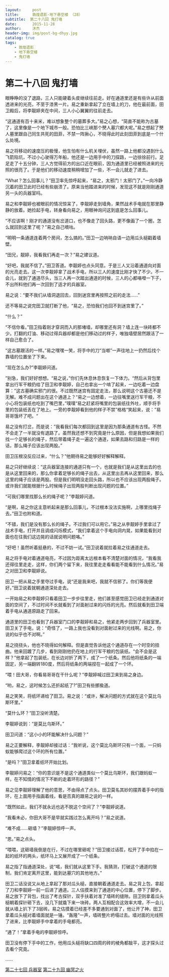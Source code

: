 ```yaml
---
layout:     post
title:      敦煌遗影·地下悬空楼 （28）
subtitle:  第二十八回 鬼打墙
date:       2015-11-28
author:     沐杰
header-img: img/post-bg-dhyy.jpg
catalog: true
tags:
    - 敦煌遗影
    - 地下悬空楼
    - 鬼打墙
---
```

# 第二十八回 鬼打墙

眼睁睁的没了退路，三人只能硬着头皮继续往前走。好在通道里还是有些许从前面透进来的光亮，不至于漆黑一片。易之重新拿起了立在墙上的刀，他在最前面，田卫殿后，将李靓婷夹在中间，三人小心翼翼的往前走去。

“这通道有百十来米，难以想象整个的墓葬多大。”易之心想，“简直不能称为古墓了，这里像是一个地下城市一般。恐怕比三峡那个僰人墓穴都大呢。”易之想起了僰人墓里跟自己同生共死的田菲，不禁一阵揪心，不晓得此时此刻田菲到底是一个什么处境。

易之将移动的速度压的极慢，他生怕有什么机关埋伏，虽然一路上他都没遇到什么飞箭陷坑，不过小心驶得万年船，他还是一边用手中的刀探路，一边徐徐前行。足足走了十五分钟，三人方觉得前方的出口近在眼前，因为通道里已经被照进来的光照的很亮了。于是他们的移动速度稍稍增加了一些，不一会儿就走了进去。

“What？怎么回事儿？”田卫率先惊呼起来，“易之，太邪门！太邪门了。”一向冷静沉着的田卫此时已经有些崩溃了。原来当他踏进来的时候，发现这不就是刚刚通道另一头的兵器室吗。

易之和李靓婷也被眼前的情况惊呆了，李靓婷走到墙角，果然战术手电就在那里静静的放着。她捡起手电，转身看向易之，用眼神询问这到底是怎么回事儿。

“不应该啊！刚才的通道没有岔道口，也不像走了回头路，更不像画了一个圈，怎么就回到这里了呢？”易之自己嘀咕。

“明明一条通道连着两个房间，怎么搞的。”田卫一边呐呐自语一边用瓜头槌戳着墙壁。

“田兄，靓婷，我看我们再走一次？”易之建议道。

“好吧，我就不信了。”田卫答道。李靓婷也点头同意。于是三人又沿着通道向对面的光亮走去。这一次李靓婷拿了战术手电，所以三人的速度比刚才快了不少。不一会儿，就到了通道尽头，当三人再一次踏出通道的时候，三人的心都咯噔一下子，不出所料他们再一次回到了适才的兵器室。

易之说：“要不我们从墙洞退回去，回到迷宫里再按照之前的走法……”

还不等易之说完田卫就打断了他，“易之，恐怕我们也回不到迷宫里了。”

“什么？”

“不信你看。”田卫指着刚才穿洞而入的那堵墙，却哪里还有洞？墙上连一块砖都不少。打翻的灯油、移动过得兵器却都是他们移动过的样子，唯独墙壁居然跟活了一样自己愈合了。

“这古墓跟活的一样。”易之嘿嘿一笑，将手中的刀“当啷”一声往地上一扔然后找个靠墙的位置坐了下来。

“现在怎么办?”李靓婷问道。

”别急，我们好好想想。“易之说，”你们先休息休息恢复一下体力。“然后从背包里拿出行军干粮扔给了田卫和李靓婷，自己也拿出一个啃了起来，一边吃着一边盘算：”这古墓确实邪门的很。不过既然迷宫有固定走法，那么说明这个古墓还不是无解。难不成问题出在这个通道上？“易之一边想着，一边往嘴里送行军干粮，不小心将包装纸也吃到了嘴巴里，”噗噗“易之赶紧将嘴里的包装纸往外吐，顺手将手里的包装纸丢在了地上。一旁的李靓婷看到他的样子不禁”格格“笑起来，说：”易哥哥饿坏了吧。“

易之没有打岔，而是说：”我看我们每次都回到这里是因为那条通道有古怪。不然不会走了一半就没有退路了。虽然我还想不到究竟是什么原因，但是我想如果我们找一个足够长的绳子，然后带着绳子走一遍这个通道，如果去路和归路是一样的话，那么绳子应该出现两股。”

田卫压根没反应过来，“什么？”他期待易之能够好好解释解释。

易之只好继续说：“这兵器室连接的通道只有一个，也就是我们是从这里出去的也是从这里回来的，那么你拿着足够长的绳子出去，从这里出去再从这里回来，那么这里的绳子应该是两股。但是我们明明没走回头路，所以也不应该出现两股绳子。或许我们就能根据什么时候绳子出现两股判断出现问题的位置。”

“可我们哪里找那么长的绳子呢？”李靓婷问道。

“是啊，易之你这主意听起来是那么回事儿，不过根本没法实施啊，上哪里找绳子去。”田卫也附和道。

“不错，我们是没有那么长的绳子。不过我们可以用它。”易之从李靓婷手里拿过了战术手电，打开并且调成闪烁模式，“我们拿着这个手电向洞内晃，如果能看到对面也在往我们这边晃的话就说明问题咯。”

“好吧！虽然听着挺悬的，不过不妨一试。”田卫说着就拉着易之往通道走去。

易之将手电对着通道电亮，不过因为距离太远根本看不清楚对面的情况，“我看我还得往里走走，这样，你们两个留下来，我往里走走看看能不能看到什么情况。”易之对田卫和李靓婷说。

田卫一把从易之手里夺过手电，说“还是我来吧，我就不信邪了。你们等我便好。”田卫说着就朝通道深处走去。

一开始易之和李靓婷只看着田卫一步步往里走，他们甚至感觉田卫已经走到通道对面的空间了，不过时间不长就看到了对面射过来的闪烁的光亮。然后就看到田卫端着手电从通道原路走了回来。

通道里的田卫也看到了兵器室门口的李靓婷和易之，他紧走两步回到了兵器室里。田卫关了手电，说：“奇怪了，一路上我也没看到对面射过来的光线啊。易之，你说的似乎也不对啊。”

易之挠挠头，他也不晓得如何解释。但是直觉告诉他这个通道存在一个时空的扭曲。他来回踱了几步，看到刚刚他扔在地上的行军干粮的包装纸。“会不会是这样？”他拿起了包装纸，在长边对折了两下，成了一个纸条。然后他将纸条的一端固定，另一端翻转180度，然后将纸条的两端捏在一起成了一个环。

“喂！田大哥，你看易哥哥在干什么呢？”李靓婷喊过田卫来到易之身边。

“哟，易之，这时候怎么还折起纸了?”田卫有些挪揄道。

易之笑笑，将纸环递给了田卫。易之说：“或许，解决问题的方式就在这个莫比乌斯环里。”

“莫什么环？”田卫没听清楚。

李靓婷说到：“是莫比乌斯环。”

田卫问道：“这小小的环能解决什么问题？”

易之正要解释，李靓婷却接过话：“我听说，这个莫比乌斯环只有一个面，一只蚂蚁能够爬过这个环的所有位置。”

“是吗？”田卫拿着纸环开始比划。

李靓婷问易之：“你的意识是不是这个通道类似一个莫比乌斯环，我们跟蚂蚁一样，在不知情的情况下不断的走着环形的路径？”

易之见李靓婷理解了他的意思，不由得点了点头。田卫莫名其妙的摆弄着手中的指环，在上面用手指画着线，看是否真的跟易之说的一样。

“既然如此，我们不就永远也逃不脱这个空间了？”李靓婷说道。

“我看未必，你田大哥不是早就实践过怎么离开吗？”易之说道。

“难不成……砸墙？”李靓婷惊呼一声。

“恩。”易之点头。

“喂喂，这砸墙我倒是在行，不过在哪里砸呢？”田卫接过话茬，松开了手中掐在一起的纸环的两头，纸环马上又展开成了一个纸条。

易之指了指通道深处，说“喏，我们就从这里下手。我猜测，打破这个通道的限制，我们肯定离开这里，能到达墓穴的其他地方。”

田卫二话没说又从地上拿起了那对瓜头槌，直接朝着通道走去。易之背上包，拿起了刀和李靓婷一前一后进了通道。三人估摸来到了通道的中心位置，停下了脚步。易之放下了背包，找出了考古探针，双手扶着对准了墙砖的缝隙。田卫则拿着瓜头槌朝着探针砸下去，没几下就撬下来一块砖。两人互相配合这效率大增，不一会儿就从墙上扒下了3层砖。易之估摸着已经差不多要通到对面了，他让开了神，田卫拿着瓜头槌对着墙面就是一锤。“轰隆”一声，墙砖整片坍塌过去。墙对面的光线照了进来，比李靓婷手中拿着的手电都亮。

“通了！”拿着手电的李靓婷惊呼。

田卫没有停下手中的工作，他用瓜头槌将缺口四周的砖的棱角都敲平，这才探头过去看个究竟。

……

[第二十七回 兵器室](http://www.jianshu.com/p/70782822638d)
[第二十九回 幽冥之火](http://www.jianshu.com/p/a81521ddbd1e)
